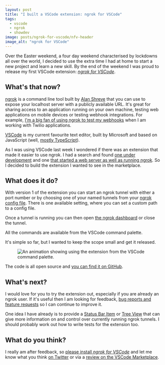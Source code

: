 ```yaml
---
layout: post
title: "I built a VSCode extension: ngrok for VSCode"
tags:
  - vscode
  - ngrok
  - showdev
image: posts/ngrok-for-vscode/nfv-header
image_alt: "ngrok for VSCode"
---
```


Over the Easter weekend, a four day weekend characterised by lockdowns all over the world, I decided to use the extra time I had at home to start a new project and learn a new skill. By the end of the weekend I was proud to release my first VSCode extension: [_ngrok for VSCode_](https://marketplace.visualstudio.com/items?itemName=philnash.ngrok-for-vscode).

## What's that now?

[ngrok](https://ngrok.com/) is a command line tool built by [Alan Shreve](https://github.com/inconshreveable) that you can use to expose your localhost server with a publicly available URL. It's great for sharing access to an application running on your own machine, testing web applications on mobile devices or testing webhook integrations. For example, [I'm a big fan of using ngrok to test my webhooks](https://www.twilio.com/blog/2015/09/6-awesome-reasons-to-use-ngrok-when-testing-webhooks.html) when I am working with Twilio applications.

[VSCode](https://code.visualstudio.com/) is my current favourite text editor, built by Microsoft and based on JavaScript (well, [mostly TypeScript](https://github.com/microsoft/vscode)).

As I was using VSCode last week I wondered if there was an extension that made it easier to use ngrok. I had a search and found [one under development](https://github.com/WassimBenzarti/Ngrok-connect) and one [that started a web server as well as running ngrok](https://github.com/ceyhunkeklik/vscode-ngrok-client). So I decided to build the extension I wanted to see in the marketplace.

## What does it do?

With version 1 of the extension you can start an ngrok tunnel with either a port number or by choosing one of your named tunnels from your [ngrok config file](https://ngrok.com/docs#config). There is one available setting, where you can set a custom path to a config file.

Once a tunnel is running you can then open [the ngrok dashboard](https://ngrok.com/docs#getting-started-inspect) or close the tunnel.

All the commands are available from the VSCode command palette.

It's simple so far, but I wanted to keep the scope small and get it released.

<figure>
  <img src="{% asset posts/ngrok-for-vscode/start @path %}" alt="An animation showing using the extension from the VSCode command palette.">
</figure>

The code is all open source and [you can find it on GitHub](https://github.com/philnash/ngrok-for-vscode).

## What's next?

I would love for you to try the extension out, especially if you are already an ngrok user. If it's useful then I am looking for feedback, [bug reports and feature requests](https://github.com/philnash/ngrok-for-vscode/issues) so I can continue to improve it.

One idea I have already is to provide a [Status Bar Item](https://code.visualstudio.com/api/references/vscode-api#StatusBarItem) or [Tree View](https://code.visualstudio.com/api/extension-guides/tree-view) that can give more information on and control over currently running ngrok tunnels. I should probably work out how to write tests for the extension too.

## What do you think?

I really am after feedback, so [please install _ngrok for VSCode_](https://marketplace.visualstudio.com/items?itemName=philnash.ngrok-for-vscode) and let me know what you think [on Twitter](https://twitter.com/philnash) or via a [review on the VSCode Marketplace](https://marketplace.visualstudio.com/items?itemName=philnash.ngrok-for-vscode&ssr=false#review-details).

